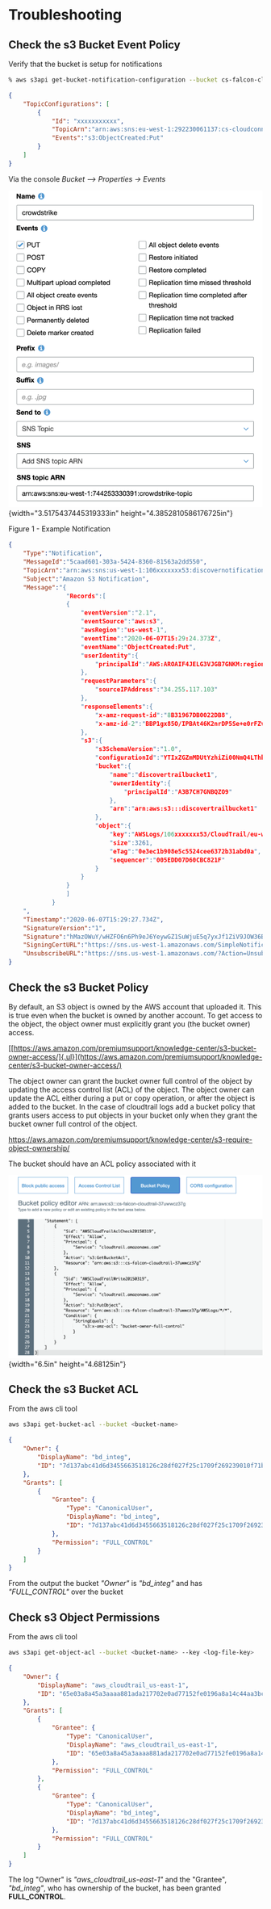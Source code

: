 Troubleshooting
===============

Check the s3 Bucket Event Policy
--------------------------------

Verify that the bucket is setup for notifications
```bash
% aws s3api get-bucket-notification-configuration --bucket cs-falcon-cloudtrail-xxxxxxxx
```
```json
{
    "TopicConfigurations": [
        {
            "Id": "xxxxxxxxxxx",
            "TopicArn":"arn:aws:sns:eu-west-1:292230061137:cs-cloudconnect-aws-cloudtrail",
            "Events":"s3:ObjectCreated:Put"
        }
    ]
}
```

Via the console *Bucket --\> Properties -\> Events*

![](./images2/media/image1.png){width="3.5175437445319333in" height="4.3852810586176725in"}

Figure 1 - Example Notification

```json
{
    "Type":"Notification",
    "MessageId":"5caad601-303a-5424-8360-81563a2dd550",
    "TopicArn":"arn:aws:sns:us-west-1:106xxxxxxx53:discovernotification",
    "Subject":"Amazon S3 Notification",
    "Message":"{
                "Records":[
                {
                    "eventVersion":"2.1",
                    "eventSource":"aws:s3",
                    "awsRegion":"us-west-1",
                    "eventTime":"2020-06-07T15:29:24.373Z",
                    "eventName":"ObjectCreated:Put",
                    "userIdentity":{
                        "principalId":"AWS:AROAIF4JELG3VJGB7GNKM:regionalDeliverySession"
                    },
                    "requestParameters":{
                        "sourceIPAddress":"34.255.117.103"
                    },
                    "responseElements":{
                        "x-amz-request-id":"8B31967DB0022DB8",
                        "x-amz-id-2":"BBP1gx85O/IPBAt46K2nrDP5Se+e0rFZvoBgW/zpVk0bmdjgN0hqdEyvukVyPKUG28Txu5SrdVmydazKoPpCP4nuXzKJv3vt"
                    },
                    "s3":{
                        "s3SchemaVersion":"1.0",
                        "configurationId":"YTIxZGZmMDUtYzhiZi00NmQ4LThkN2YtODE2MzBmNzAwMjhi",
                        "bucket":{
                            "name":"discovertrailbucket1",
                            "ownerIdentity":{
                                "principalId":"A3B7CH7GNBQZO9"
                            },
                            "arn":"arn:aws:s3:::discovertrailbucket1"
                        },
                        "object":{
                            "key":"AWSLogs/106xxxxxxx53/CloudTrail/eu-west-1/2020/06/07/106xxxxxxx53_CloudTrail_eu-west-1_20200607T1525Z_M4JIQrtGMS4b1qWd.json.gz",
                            "size":3261,
                            "eTag":"0e3ec1b908e5c5524cee6372b31abd0a",
                            "sequencer":"005EDD07D60CBC821F"
                        }
                    }
                }
                ]
            }
    ",
    "Timestamp":"2020-06-07T15:29:27.734Z",
    "SignatureVersion":"1",
    "Signature":"hMazOWuY/wHZFO6n6Ph9eJ6YeywGZ1SuWjuE5q7yxJf1ZiV9JOW36BfNAUu67U20RJEpKy+2SgO12/EkEMJVqh8OIuMWtDyjDaccDUzma+uFcMK3fBvwnESakGmKh8cOTZ054VJ7LQfTf/XL/kDxr26lMI7xcjoPbIcrlbzEUQJ+2pehaDJEFzDkSW7nqCWnWU8voA7cQV9p3jws8+McrqWqv9vb58jVGBE7C6e6BPoVZ9+rjwQUznZS/qZ9G4i5kMpZrJMcXymT8A8SIrtaK9AAd8VBpM7IYipE5B/2IumqfpbfHtbbNqisIlTLFJMFsj1kC/l+nM0Vl67y+/fzcA==",
    "SigningCertURL":"https://sns.us-west-1.amazonaws.com/SimpleNotificationService-a86cb10b4e1f29c941702d737128f7b6.pem",
    "UnsubscribeURL":"https://sns.us-west-1.amazonaws.com/?Action=Unsubscribe&SubscriptionArn=arn:aws:sns:us-west-1:106xxxxxxx53:discovernotification:f30a6728-72c7-486d-9364-97d75ce32817"
}
```


Check the s3 Bucket Policy
--------------------------

By default, an S3 object is owned by the AWS account that uploaded it.
This is true even when the bucket is owned by another account. To get
access to the object, the object owner must explicitly grant you (the
bucket owner) access.

[[https://aws.amazon.com/premiumsupport/knowledge-center/s3-bucket-owner-access/]{.ul}](https://aws.amazon.com/premiumsupport/knowledge-center/s3-bucket-owner-access/)

The object owner can grant the bucket owner full control of the object
by updating the access control list (ACL) of the object. The object
owner can update the ACL either during a put or copy operation, or after
the object is added to the bucket. In the case of cloudtrail logs add a
bucket policy that grants users access to put objects in your bucket
only when they grant the bucket owner full control of the object.

<https://aws.amazon.com/premiumsupport/knowledge-center/s3-require-object-ownership/>

The bucket should have an ACL policy associated with it

![](./images2/media/image2.png){width="6.5in" height="4.68125in"}

Check the s3 Bucket ACL
-----------------------

From the aws cli tool

```bash
aws s3api get-bucket-acl --bucket <bucket-name>
```

```json
{
    "Owner": {
        "DisplayName": "bd_integ",
        "ID": "7d137abc41d6d3455663518126c28df027f25c1709f269239010f71bff0e9839"
    },
    "Grants": [
        {
            "Grantee": {
                "Type": "CanonicalUser",
                "DisplayName": "bd_integ",
                "ID": "7d137abc41d6d3455663518126c28df027f25c1709f269239010f71bff0e9839"
            },
            "Permission": "FULL_CONTROL"
        }
    ]
}
```

From the output the bucket *"Owner"* is *"bd_integ"* and has
*"FULL_CONTROL"* over the bucket

Check s3 Object Permissions
---------------------------

From the aws cli tool

```bash
aws s3api get-object-acl --bucket <bucket-name> --key <log-file-key>
```

```json
{
    "Owner": {
        "DisplayName": "aws_cloudtrail_us-east-1",
        "ID": "65e03a8a45a3aaaa881ada217702e0ad77152fe0196a8a14c44aa3bc4f11d2ae"
    },
    "Grants": [
        {
            "Grantee": {
                "Type": "CanonicalUser",
                "DisplayName": "aws_cloudtrail_us-east-1",
                "ID": "65e03a8a45a3aaaa881ada217702e0ad77152fe0196a8a14c44aa3bc4f11d2ae"
            },
            "Permission": "FULL_CONTROL"
        },
        {
            "Grantee": {
                "Type": "CanonicalUser",
                "DisplayName": "bd_integ",
                "ID": "7d137abc41d6d3455663518126c28df027f25c1709f269239010f71bff0e9839"
            },
            "Permission": "FULL_CONTROL"
        }
    ]
}
```
The log "Owner" is *"aws_cloudtrail_us-east-1"* and the "Grantee", 
*"bd_integ"*, who has ownership of the bucket, has been granted
**FULL_CONTROL**.
